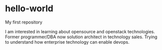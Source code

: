 # hello-world
My first repository

I am interested in learning about opensource and openstack technologies.  
Former programmer/DBA now solution architect in technology sales.
Trying to understand how enterprise technology can enable devops.
